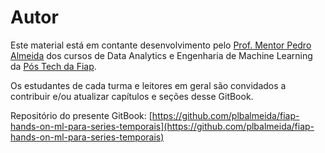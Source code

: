 # Autor

Este material está em contante desenvolvimento pelo [Prof. Mentor Pedro Almeida](https://www.linkedin.com/in/plbalmeida/) dos cursos de Data Analytics e Engenharia de Machine Learning da [Pós Tech da Fiap](https://postech.fiap.com.br/).

Os estudantes de cada turma e leitores em geral são convidados a contribuir e/ou atualizar capítulos e seções desse GitBook.

Repositório do presente GitBook: [https://github.com/plbalmeida/fiap-hands-on-ml-para-series-temporais](https://github.com/plbalmeida/fiap-hands-on-ml-para-series-temporais)
